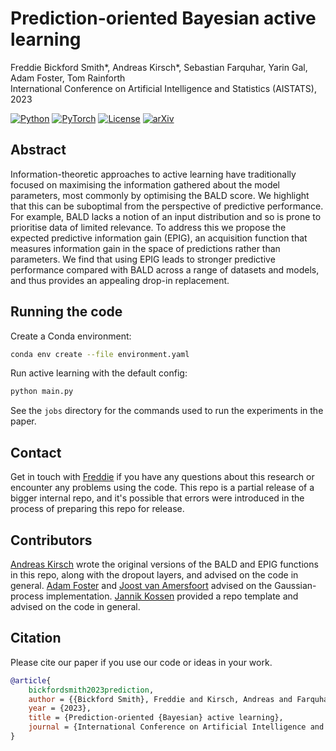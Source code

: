 # Prediction-oriented Bayesian active learning

Freddie Bickford Smith*, Andreas Kirsch*, Sebastian Farquhar, Yarin Gal, Adam Foster, Tom Rainforth \
International Conference on Artificial Intelligence and Statistics (AISTATS), 2023

[![Python](https://img.shields.io/badge/Python-3670A0.svg?style=flat-square&logo=Python&logoColor=ffdd54)](https://www.python.org)
[![PyTorch](https://img.shields.io/badge/PyTorch-%23EE4C2C.svg?style=flat-square&logo=PyTorch&logoColor=white)](https://pytorch.org/)
[![License](https://img.shields.io/badge/License-MIT-black.svg?style=flat-square)](LICENSE.md)
[![arXiv](https://img.shields.io/badge/arXiv-2304.08151-b31b1b.svg?style=flat-square)](https://arxiv.org/abs/2304.08151)


## Abstract

Information-theoretic approaches to active learning have traditionally focused on maximising the information gathered about the model parameters, most commonly by optimising the BALD score.
We highlight that this can be suboptimal from the perspective of predictive performance.
For example, BALD lacks a notion of an input distribution and so is prone to prioritise data of limited relevance.
To address this we propose the expected predictive information gain (EPIG), an acquisition function that measures information gain in the space of predictions rather than parameters.
We find that using EPIG leads to stronger predictive performance compared with BALD across a range of datasets and models, and thus provides an appealing drop-in replacement.


## Running the code

Create a Conda environment:

```bash
conda env create --file environment.yaml
```

Run active learning with the default config:

```bash
python main.py
```

See the `jobs` directory for the commands used to run the experiments in the paper.


## Contact

Get in touch with [Freddie](https://github.com/fbickfordsmith) if you have any questions about this research or encounter any problems using the code.
This repo is a partial release of a bigger internal repo, and it's possible that errors were introduced in the process of preparing this repo for release.


## Contributors

[Andreas Kirsch](https://github.com/BlackHC) wrote the original versions of the BALD and EPIG functions in this repo, along with the dropout layers, and advised on the code in general.
[Adam Foster](https://github.com/ae-foster) and [Joost van Amersfoort](https://github.com/y0ast) advised on the Gaussian-process implementation.
[Jannik Kossen](https://github.com/jlko) provided a repo template and advised on the code in general.


## Citation

Please cite our paper if you use our code or ideas in your work.

```bibtex
@article{
    bickfordsmith2023prediction,
    author = {{Bickford Smith}, Freddie and Kirsch, Andreas and Farquhar, Sebastian and Gal, Yarin and Foster, Adam and Rainforth, Tom},
    year = {2023},
    title = {Prediction-oriented {Bayesian} active learning},
    journal = {International Conference on Artificial Intelligence and Statistics},
}
```
